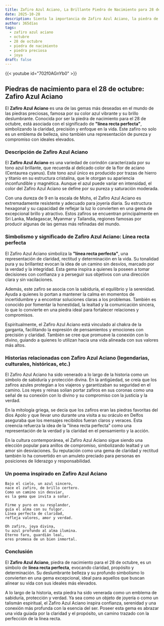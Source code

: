 ```yaml
---
title: Zafiro Azul Aciano, La Brillante Piedra de Nacimiento para 28 de octubre
date: 2025-10-28
description: Sienta la importancia de Zafiro Azul Aciano, la piedra de nacimiento de 28 de octubre que simboliza Línea recta perfecta. Deje que su belleza y significado iluminen su día.
author: 365días
tags:
  - zafiro azul aciano
  - octubre
  - 28 de octubre
  - piedra de nacimiento
  - piedra preciosa
  - joya
draft: false
---
```


{{< youtube id="702f0AGnYb0" >}}

## Piedras de nacimiento para el 28 de octubre: Zafiro Azul Aciano

El **Zafiro Azul Aciano** es una de las gemas más deseadas en el mundo de las piedras preciosas, famosa por su color azul vibrante y su brillo deslumbrante. Conocida por ser la piedra de nacimiento para el 28 de octubre, está asociada con el significado de **"línea recta perfecta"**, simbolizando la claridad, precisión y enfoque en la vida. Este zafiro no solo es un emblema de belleza, sino también una representación de pureza y compromiso con ideales elevados.

### Descripción de Zafiro Azul Aciano

El **Zafiro Azul Aciano** es una variedad de corindón caracterizada por su tono azul brillante, que recuerda al delicado color de la flor de aciano (Centaurea cyanus). Este tono azul único es producido por trazas de hierro y titanio en su estructura cristalina, que le otorgan su apariencia inconfundible y magnética. Aunque el azul puede variar en intensidad, el color del Zafiro Azul Aciano se define por su pureza y saturación moderada.

Con una dureza de 9 en la escala de Mohs, el Zafiro Azul Aciano es extremadamente resistente y adecuado para joyería diaria. Su estructura hexagonal y su capacidad de reflejar la luz lo convierten en una gema de excepcional brillo y atractivo. Estos zafiros se encuentran principalmente en Sri Lanka, Madagascar, Myanmar y Tailandia, regiones famosas por producir algunas de las gemas más refinadas del mundo.

### Simbolismo y significado de Zafiro Azul Aciano: Línea recta perfecta

El Zafiro Azul Aciano simboliza la **"línea recta perfecta"**, una representación de claridad, rectitud y determinación en la vida. Su tonalidad pura y su brillantez evocan la idea de un camino sin desvíos, marcado por la verdad y la integridad. Esta gema inspira a quienes la poseen a tomar decisiones con confianza y a perseguir sus objetivos con una dirección clara y sin vacilaciones.

Además, este zafiro se asocia con la sabiduría, el equilibrio y la serenidad. Ayuda a quienes lo portan a mantener la calma en momentos de incertidumbre y a encontrar soluciones claras a los problemas. También es conocido por fomentar la honestidad, la lealtad y la comunicación sincera, lo que lo convierte en una piedra ideal para fortalecer relaciones y compromisos.

Espiritualmente, el Zafiro Azul Aciano está vinculado al chakra de la garganta, facilitando la expresión de pensamientos y emociones con precisión y claridad. También se cree que promueve la conexión con lo divino, guiando a quienes lo utilizan hacia una vida alineada con sus valores más altos.

### Historias relacionadas con Zafiro Azul Aciano (legendarias, culturales, históricas, etc.)

El Zafiro Azul Aciano ha sido venerado a lo largo de la historia como un símbolo de sabiduría y protección divina. En la antigüedad, se creía que los zafiros azules protegían a los viajeros y garantizaban su seguridad en el camino. Los reyes y reinas solían portar zafiros en sus coronas como una señal de su conexión con lo divino y su compromiso con la justicia y la verdad.

En la mitología griega, se decía que los zafiros eran las piedras favoritas del dios Apolo y que llevar uno durante una visita a su oráculo en Delfos aseguraba que los mensajes recibidos fueran claros y veraces. Esta creencia refuerza la idea de la "línea recta perfecta" como una representación de la verdad y la claridad en el pensamiento y la acción.

En la cultura contemporánea, el Zafiro Azul Aciano sigue siendo una elección popular para anillos de compromiso, simbolizando lealtad y un amor sin desviaciones. Su reputación como una gema de claridad y rectitud también lo ha convertido en un amuleto preciado para personas en posiciones de liderazgo y responsabilidad.

### Un poema inspirado en Zafiro Azul Aciano

```
Bajo el cielo, un azul sincero,  
nace el zafiro, de brillo certero.  
Como un camino sin desviar,  
es la gema que invita a soñar.  

Firme y puro en su resplandor,  
guía el alma con su fulgor.  
Línea perfecta de claridad,  
refleja valores, amor y verdad.  

Oh zafiro, joya divina,  
tu azul profundo al alma ilumina.  
Eterno faro, guardián leal,  
eres promesa de un bien inmortal.  
```

### Conclusión

El **Zafiro Azul Aciano**, piedra de nacimiento para el 28 de octubre, es un símbolo de **línea recta perfecta**, evocando claridad, propósito y determinación. Su deslumbrante belleza y su profundo simbolismo lo convierten en una gema excepcional, ideal para aquellos que buscan alinear su vida con sus ideales más elevados.

A lo largo de la historia, esta piedra ha sido venerada como un emblema de sabiduría, protección y verdad. Ya sea como un objeto de joyería o como un talismán espiritual, el Zafiro Azul Aciano inspira confianza, serenidad y una conexión más profunda con la esencia del ser. Poseer esta gema es abrazar una vida guiada por la claridad y el propósito, un camino trazado con la perfección de la línea recta.